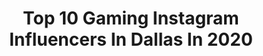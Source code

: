 ---
title: Top 10 Gaming Instagram Influencers In Dallas In 2020
description: >-
  Find top gaming Instagram influencers in Dallas in 2020. Most popular hashtags: #gaming #dallas #stayhome #twitch.
platform: Instagram
profiles:
  - username: "gakuspace"
    fullname: >-
      Gaku Space
    location: "United States"
    followers: 88848
    engagement: 1069
    commentsToLikes: 0.020191
    id: ck1349ph6vdts0i19q29nyl2j
    verified: true
    hashtags: "#beahero, #baseball, #bastion, #helpothers"
  - username: "_itspear"
    fullname: >-
      Pear
    location: "United States"
    followers: 5808
    engagement: 2071
    commentsToLikes: 0.057151
    id: ck9woutks6oht0j7844ceidvo
    verified: false
    hashtags: "#dreamcast, #ninjagaiden, #finalfantasy7, #games"
  - username: "junjdm"
    fullname: >-
      Jun 🌀
    location: "United States"
    followers: 12081
    engagement: 588
    commentsToLikes: 0.043699
    id: ck6tm9svd7fuv0j71xlmjab0k
    verified: false
    hashtags: "#airmax90, #kobe4undefeated, #conversebasketball, #kd2scoringtitle"
  - username: "parfeits"
    fullname: >-
      ༺𝓟𝓪𝓻𝓯𝓮𝓲𝓽𝓼༻
    location: "United States"
    followers: 2605
    engagement: 2093
    commentsToLikes: 0.058321
    id: ck0w6pfq49oir0i193pr19u5q
    verified: false
    hashtags: "#mojang, #minecraftmemes, #wattson, #minecraftonly"
  - username: "luck2fast"
    fullname: >-
      Lucky Whitehead
    location: "United States"
    followers: 204990
    engagement: 151
    commentsToLikes: 0.029188
    id: ck0u295ksz9zf0i19umgpug9n
    verified: true
    hashtags: "#finally, #virginia, #denver, #bestfans"
  - username: "sideserfcakes"
    fullname: >-
      Sideserf Cake Studio
    location: "United States"
    followers: 151728
    engagement: 286
    commentsToLikes: 0.015409
    id: ck0tywphdoduk0i19kyigy3xj
    verified: true
    hashtags: "#bulldoglife, #sculpting, #crafty, #cincodedrinko"
  - username: "fbaftermath"
    fullname: >-
      Terron Beckham
    location: "United States"
    followers: 540566
    engagement: 156
    commentsToLikes: 0.016862
    id: ck6u32fx7vb2s0j719f63jwni
    verified: true
    hashtags: "#watch, #bleach, #twitch, #track"
  - username: "gmgjeremy"
    fullname: >-
      Jeremy Cheatham
    location: "United States"
    followers: 46370
    engagement: 205
    commentsToLikes: 0.023933
    id: ck137wnr8df6x0i19san3ywrq
    verified: false
    hashtags: "#aldanamerican, #photography, #teammurphy, #suspension"
  - username: "poreotics"
    fullname: >-
      Poreotics
    location: "United States"
    followers: 64866
    engagement: 436
    commentsToLikes: 0.013141
    id: ck6tt5vcm8s4z0j7167734uce
    verified: true
    hashtags: "#happy, #vanessacarlton, #lawdevera, #88rising"
  - username: "owl__kitty"
    fullname: >-
      OwlKitty
    location: "United States"
    followers: 684948
    engagement: 847
    commentsToLikes: 0.018335
    id: ck0tuafs46bkv0i19hjwy9njj
    verified: true
    hashtags: "#pottery, #vogue, #burningcat, #witcher"
---